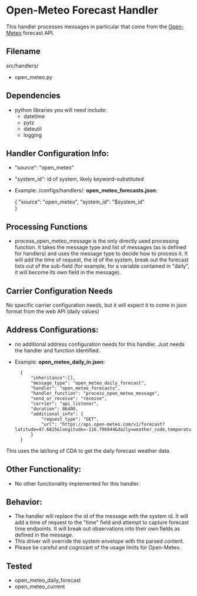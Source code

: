 # Open-Meteo Forecast Handler
This handler processes messages in particular that come from the [Open-Meteo](https://open-meteo.com/) forecast API. 

## Filename
src/handlers/
- open_meteo.py

## Dependencies
- python libraries you will need include:
    - datetime
    - pytz
    - dateutil
    - logging
  

## Handler Configuration Info:
- "source": "open_meteo" 
- "system_id": id of system, likely keyword-substituted 

- Example: 
/configs/handlers/:
**open_meteo_forecasts.json**:

    {
        "source": "open_meteo",
        "system_id": "$system_id"    
    }

## Processing Functions 
-  process_open_meteo_message is the only directly used processing function. It takes the message type and list of messages (as is defined for handlers) and uses the message type to decide how to process it. It will add the time of request, the id of the system, break out the forecast lists out of the sub-field (for example, for a variable contained in "daily", it will become its own field in the message). 

## Carrier Configuration Needs
No specific carrier configuration needs, but it will expect it to come in json format from the web API (daily values)

## Address Configurations: 
- no additional address configuration needs for this handler. Just needs the handler and function identified. 
- Example: 
**open_meteo_daily_in.json**:

        {
            "inheritance":[],
            "message_type": "open_meteo_daily_forecast",
            "handler": "open_meteo_forecasts",
            "handler_function": "process_open_meteo_message",
            "send_or_receive": "receive",
            "carrier": "api_listener",
            "duration": 86400,
            "additional_info": {
                "request_type": "GET",
                "url": "https://api.open-meteo.com/v1/forecast?latitude=47.6825&longitude=-116.796944&daily=weather_code,temperature_2m_max,temperature_2m_min,apparent_temperature_max,apparent_temperature_min,sunrise,sunset,sunshine_duration,daylight_duration,uv_index_max,uv_index_clear_sky_max,rain_sum,showers_sum,snowfall_sum,precipitation_sum,precipitation_hours,precipitation_probability_max,wind_speed_10m_max,wind_direction_10m_dominant,wind_gusts_10m_max,shortwave_radiation_sum,et0_fao_evapotranspiration,wet_bulb_temperature_2m_mean,wet_bulb_temperature_2m_max,wet_bulb_temperature_2m_min,vapour_pressure_deficit_max,surface_pressure_mean,surface_pressure_max,surface_pressure_min,updraft_max,visibility_mean,visibility_min,visibility_max,winddirection_10m_dominant,wind_gusts_10m_mean,wind_speed_10m_mean,wind_gusts_10m_min,wind_speed_10m_min,et0_fao_evapotranspiration_sum,leaf_wetness_probability_mean,precipitation_probability_mean,precipitation_probability_min,growing_degree_days_base_0_limit_50,relative_humidity_2m_mean,relative_humidity_2m_max,relative_humidity_2m_min,temperature_2m_mean,apparent_temperature_mean,cape_mean,cape_max,cape_min,cloud_cover_mean,cloud_cover_max,cloud_cover_min,dew_point_2m_mean,dew_point_2m_max,dew_point_2m_min,snowfall_water_equivalent_sum,pressure_msl_mean,pressure_msl_max,pressure_msl_min&timezone=GMT&wind_speed_unit=mph&temperature_unit=fahrenheit"
            } 
        }

This uses the lat/long of CDA to get the daily forecast weather data. 

## Other Functionality: 
- No other functionality implemented for this handler. 

## Behavior: 
- The handler will replace the id of the message with the system id. It will add a time of request to the "time" field and attempt to capture forecast time endpoints. It will break out observations into their own fields as defined in the message. 
- This driver will override the system envelope with the parsed content. 
- Please be careful and cognizant of the usage limits for Open-Meteo. 

## Tested 
- open_meteo_daily_forecast 
- open_meteo_current


